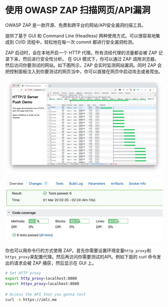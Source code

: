 # 使用 OWASP ZAP 扫描网页/API漏洞

OWASP ZAP 是一款开源、免费和跨平台的网站/API安全漏洞扫描工具。

提供了基于 GUI 和 Command Line \(Headless\) 两种使用方式。可以很容易地集成到 CI/ID 流程中，轻松地在每一次 commit 都进行安全漏洞检测。

ZAP 启动时，会在本地开启一个 HTTP 代理。所有流经代理的流量都会被 ZAP 记录下来，然后进行安全性分析。 在 GUI 模式下，你可以通过 ZAP 调用浏览器，然后访问你要测试的网站。如下图所示，ZAP 会实时监测网站漏洞。同时 ZAP 会把控制面板注入到你要测试的网页当中，你可以直接在网页中启动攻击或者爬虫。

![](.gitbook/assets/image%20%282%29.png)

![](.gitbook/assets/image%20%281%29.png)

你也可以用命令行的方式使用 ZAP。首先你需要设置环境变量`http_proxy`和`https_proxy`来配置代理。然后再访问你需要测试的API。例如下面的 curl 命令发出的请求会被 ZAP 捕获，然后显示在 GUI 上。

```bash
# Set HTTP proxy
export http_proxy=localhost:8080
export https_proxy=localhost:8080

# Access the API that you gonna test
curl -k https://imlc.me
```

